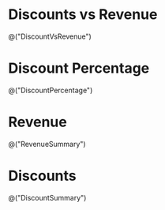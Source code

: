 # Discounts vs Revenue

@("DiscountVsRevenue")

# Discount Percentage

@("DiscountPercentage")

# Revenue

@("RevenueSummary")

# Discounts

@("DiscountSummary")
